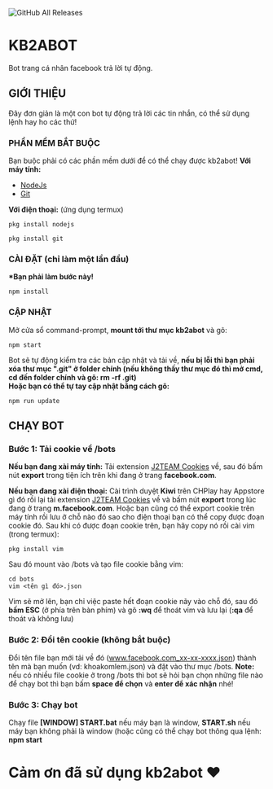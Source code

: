 
![GitHub All Releases](https://img.shields.io/github/downloads/kb2abot/kb2abot/total)

# KB2ABOT

Bot trang cá nhân facebook trả lời tự động.
##  GIỚI THIỆU
Đây đơn giản là một con bot tự động trả lời các tin nhắn, có thể sử dụng lệnh hay ho các thứ!
### PHẦN MỀM BẮT BUỘC
Bạn buộc phải có các phần mềm dưới để có thể chạy được kb2abot!
**Với máy tính:**
* [NodeJs](https://nodejs.org/en/)
* [Git](https://git-scm.com/downloads)

**Với điện thoại:**  (ứng dụng termux)
```
pkg install nodejs
```
```
pkg install git
```
### CÀI ĐẶT (chỉ làm một lần đầu)
<b>*Bạn phải làm bước này!</b>
```
npm install
```

### CẬP NHẬT
Mở cửa sổ command-prompt, **mount tới thư mục kb2abot** và gõ:
```
npm start
```
Bot sẽ tự động kiểm tra các bản cập nhật và tải về, **nếu bị lỗi thì bạn phải xóa thư mục ".git" ở folder chính (nếu không thấy thư mục đó thì mở cmd, cd đến folder chính và gõ: rm -rf .git)**
<br>
**Hoặc bạn có thể tự tay cập nhật bằng cách gõ:**
```
npm run update
```
## CHẠY BOT

### Bước 1: Tải cookie về /bots
**Nếu bạn đang xài máy tính:**
Tải extension [J2TEAM Cookies](https://chrome.google.com/webstore/detail/j2team-cookies/okpidcojinmlaakglciglbpcpajaibco) về, sau đó bấm nút **export** trong tiện ích trên khi đang ở trang **facebook.com**.

**Nếu bạn đang xài điện thoại:**
Cài trình duyệt **Kiwi** trên CHPlay hay Appstore gì đó rồi lại tải extension [J2TEAM Cookies](https://chrome.google.com/webstore/detail/j2team-cookies/okpidcojinmlaakglciglbpcpajaibco) về và bấm nút **export** trong lúc  đang ở trang **m.facebook.com**. Hoặc bạn cũng có thể export cookie trên máy tính rồi lưu ở chỗ nào đó sao cho điện thoại bạn có thể copy được đoạn cookie đó.
Sau khi có được đoạn cookie trên, bạn hãy copy nó rồi cài vim (trong termux):
```
pkg install vim
```
Sau đó mount vào /bots và tạo file cookie bằng vim:
```
cd bots
vim <tên gì đó>.json
```
Vim sẽ mở lên, bạn chỉ việc paste hết đoạn cookie nãy vào chỗ đó, sau đó **bấm ESC** (ở phía trên bàn phím) và gõ **:wq** để thoát vim và lưu lại (**:qa** để thoát và không lưu)
### Bước 2: Đổi tên cookie (không bắt buộc)
Đổi tên file bạn mới tải về đó (www.facebook.com_xx-xx-xxxx.json) thành tên mà bạn muốn (vd: khoakomlem.json) và đặt vào thư mục /bots.
**Note:** nếu có nhiều file cookie ở trong /bots thì bot sẽ hỏi bạn chọn những file nào để chạy bot thì bạn bấm **space để chọn** và **enter để xác nhận** nhé!
### Bước 3: Chạy bot
Chạy file **[WINDOW] START.bat** nếu máy bạn là window, **START.sh** nếu máy bạn không phải là window (hoặc cũng có thể chạy bot thông qua lệnh: **npm start**

# Cảm ơn đã sử dụng kb2abot ♥
